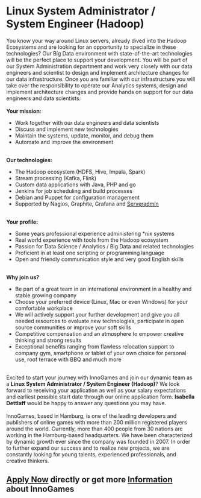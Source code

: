 <h1>Linux System Administrator / System Engineer (Hadoop)</h1>
<p>You know your way around Linux servers, already dived into the Hadoop Ecosystems and are looking for an opportunity to specialize in these technologies? Our Big Data environment with state-of-the-art technologies will be the perfect place to support your development. You will be part of our System Administration department and work very closely with our data engineers and scientist&nbsp;to&nbsp;design and implement architecture changes for our data infrastructure.&nbsp;Once you are familiar with our infrastructure&nbsp;you will take over the responsibility to operate our Analytics systems, design and implement architecture changes and provide hands on support for our data engineers and data scientists.<br /><br /><strong></strong><strong>Your mission:</strong><strong>&nbsp;</strong></p><ul><li>Work together with our data engineers and data scientists</li><li>Discuss and implement new technologies</li><li>Maintain the systems, update, monitor, and debug them</li><li>Automate and improve the environment</li></ul><p><strong><br />Our technologies:</strong><strong>&nbsp;</strong></p><ul><li>The Hadoop ecosystem (HDFS, Hive, Impala, Spark)</li><li>Stream processing (Kafka, Flink)</li><li>Custom data applications with Java, PHP and go</li><li>Jenkins for job scheduling and build processes</li><li>Debian and Puppet for configuration management</li><li>Supported by Nagios, Graphite, Grafana and <a href="https://github.com/innogames/serveradmin">Serveradmin</a></li></ul><p><strong><br /></strong><strong>Your profile:</strong><strong>&nbsp;</strong></p><ul><li>Some years professional experience administering *nix systems</li><li>Real world experience with tools from the Hadoop ecosystem</li><li>Passion for Data Science / Analytics / Big Data and related technologies</li><li>Proficient in at least one scripting or programming language</li><li>Open and friendly communication style and very good English skills<strong> <br /></strong></li></ul><strong><br />Why join us?</strong><strong> </strong><strong></strong><ul><li>Be part of a great team in an international environment in a healthy and stable growing company</li><li>Choose your preferred device (Linux, Mac or even Windows) for your comfortable workplace</li><li>We will actively support your further development and give you all needed resources to evaluate new technologies, participate in open source communities or improve your soft skills</li><li>Competitive compensation and an atmosphere to empower creative thinking and strong results</li><li>Exceptional benefits ranging from flawless relocation support to company gym, smartphone or tablet of your own choice for personal use, roof terrace with BBQ and much more</li></ul><p><br />Excited to start your journey with InnoGames and join our dynamic team as a <strong>Linux System Administrator / System Engineer (Hadoop)</strong>? We look forward to receiving your application as well as your salary expectations and earliest possible start date through our online application form. <strong>Isabella Dettlaff</strong> would be happy to answer any questions you may have.<br /><br />InnoGames, based in Hamburg, is one of the leading developers and publishers of online games with more than 200 million registered players around the world. Currently, more than 400 people from 30 nations are working in the Hamburg-based headquarters. We have been characterized by dynamic growth ever since the company was founded in 2007. In order to further expand our success and to realize new projects, we are constantly looking for young talents, experienced professionals, and creative thinkers.</p>

<h2><a href="https://jobs.jobvite.com/careers/innogames/job//oQaK8fwC/apply?__jvst=Job+Board&__jvsd=github_jobs_repo">Apply Now</a> directly or get more <a href="https://www.innogames.com/career/detail/job/linux-system-administrator-system-engineer-hadoop-/?s=github_jobs_repo">Information</a> about InnoGames</h2>